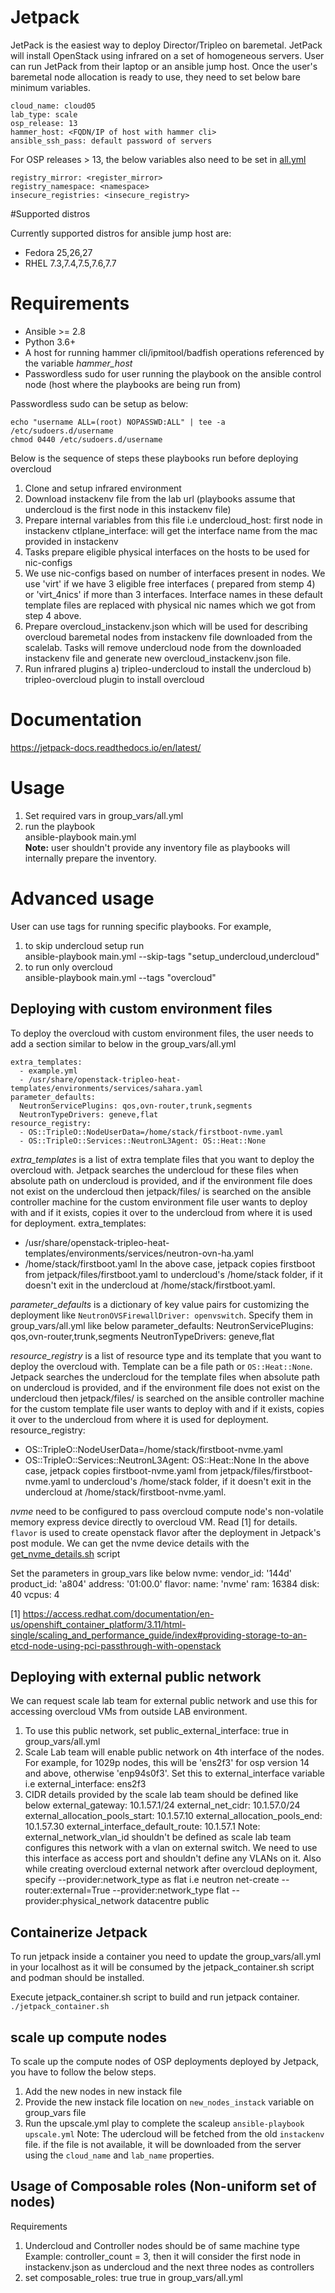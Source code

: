 # Jetpack

JetPack is the easiest way to deploy Director/Tripleo on baremetal. 
JetPack will install OpenStack using infrared on a set of homogeneous servers. User can run JetPack from their laptop or an ansible jump host.
Once the user's baremetal node allocation is ready to use, they need to set below bare minimum variables.

```
cloud_name: cloud05
lab_type: scale
osp_release: 13
hammer_host: <FQDN/IP of host with hammer cli>
ansible_ssh_pass: default password of servers

```

For OSP releases > 13, the below variables also need to be set in [all.yml](group_vars/all.yml)
```
registry_mirror: <register_mirror>
registry_namespace: <namespace>
insecure_registries: <insecure_registry>
```
#Supported distros

Currently supported distros for ansible jump host are:

* Fedora 25,26,27
* RHEL 7.3,7.4,7.5,7.6,7.7


# Requirements

* Ansible >= 2.8
* Python 3.6+ 
* A host for running hammer cli/ipmitool/badfish operations referenced by the variable *hammer_host*
* Passwordless sudo for user running the playbook on the ansible control node (host where the playbooks are being run from)

Passwordless sudo can be setup as below:

```
echo "username ALL=(root) NOPASSWD:ALL" | tee -a /etc/sudoers.d/username
chmod 0440 /etc/sudoers.d/username
```

Below is the sequence of steps these playbooks run before deploying overcloud
1) Clone and setup infrared environment
2) Download instackenv file from the lab url (playbooks assume that undercloud is the first node in this instackenv file)
3) Prepare internal variables from this file i.e
   undercloud_host: first node in instackenv
   ctlplane_interface: will get the interface name from the mac provided in instackenv
4) Tasks prepare eligible physical interfaces on the hosts to be used for nic-configs
5) We use nic-configs based on number of interfaces present in nodes.
   We use 'virt' if we have 3 eligible free interfaces ( prepared from stemp 4)
   or 'virt_4nics' if more than 3 interfaces.
   Interface names in these default template files are replaced with physical nic names which we got from step 4 above.
6) Prepare overcloud_instackenv.json which will be used for describing overcloud baremetal nodes from instackenv file downloaded  from the scalelab.
   Tasks will remove undercloud node from the downloaded instackenv file and generate new overcloud_instackenv.json file.
7) Run infrared plugins
   a) tripleo-undercloud to install the undercloud
   b) tripleo-overcloud plugin to install overcloud

# Documentation
https://jetpack-docs.readthedocs.io/en/latest/

# Usage
1) Set required vars in group_vars/all.yml
2) run the playbook  
ansible-playbook main.yml  
**Note:** user shouldn't provide any inventory file as playbooks will internally prepare the inventory.

# Advanced usage

User can use tags for running specific playbooks. For example,
1) to skip undercloud setup run  
   ansible-playbook main.yml --skip-tags "setup_undercloud,undercloud"
2) to run only overcloud  
   ansible-playbook main.yml --tags "overcloud"

## Deploying with custom environment files  

To deploy the overcloud with custom environment files, the user needs to add a section similar to below in the group_vars/all.yml
```
extra_templates:
  - example.yml
  - /usr/share/openstack-tripleo-heat-templates/environments/services/sahara.yaml
parameter_defaults:
  NeutronServicePlugins: qos,ovn-router,trunk,segments
  NeutronTypeDrivers: geneve,flat
resource_registry:
  - OS::TripleO::NodeUserData=/home/stack/firstboot-nvme.yaml
  - OS::TripleO::Services::NeutronL3Agent: OS::Heat::None
```

*extra_templates* is a list of extra template files that you want to deploy the overcloud with. Jetpack searches the undercloud for these files when absolute path on undercloud is provided, and if the environment file does not exist on the undercloud then jetpack/files/ is searched on the ansible controller machine for the custom environment file user wants to deploy with and if it exists, copies it over to the undercloud from where it is used for deployment.
extra_templates:
  - /usr/share/openstack-tripleo-heat-templates/environments/services/neutron-ovn-ha.yaml
  - /home/stack/firstboot.yaml
In the above case, jetpack copies firstboot from jetpack/files/firstboot.yaml to undercloud's /home/stack folder, if it doesn't exit in the undercloud at /home/stack/firstboot.yaml.

*parameter_defaults* is a dictionary of key value pairs for customizing the deployment like ```NeutronOVSFirewallDriver: openvswitch```.
Specify them in group_vars/all.yml like below
parameter_defaults:
  NeutronServicePlugins: qos,ovn-router,trunk,segments
  NeutronTypeDrivers: geneve,flat

*resource_registry* is a list of resource type and its template that you want to deploy the overcloud with. Template can be a file path or ```OS::Heat::None```. Jetpack searches the undercloud for the template files when absolute path on undercloud is provided, and if the environment file does not exist on the undercloud then jetpack/files/ is searched on the ansible controller machine for the custom template file user wants to deploy with and if it exists, copies it over to the undercloud from where it is used for deployment.
resource_registry:
  - OS::TripleO::NodeUserData=/home/stack/firstboot-nvme.yaml
  - OS::TripleO::Services::NeutronL3Agent: OS::Heat::None
In the above case, jetpack copies firstboot-nvme.yaml from jetpack/files/firstboot-nvme.yaml to undercloud's /home/stack folder, if it doesn't exit in the undercloud at /home/stack/firstboot-nvme.yaml.


*nvme* need to be configured to pass overcloud compute node's non-volatile memory express device directly to overcloud VM. Read [1] for details. ```flavor``` is used to create openstack flavor after the deployment in Jetpack's post module. We can get the nvme device details with the [get_nvme_details.sh](scripts/get_nvme_details.sh) script

Set the parameters in group_vars like below
nvme:
    vendor_id: '144d'
    product_id: 'a804'
    address: '01:00.0'
    flavor:
      name: 'nvme'
      ram: 16384
      disk: 40
      vcpus: 4

[1] https://access.redhat.com/documentation/en-us/openshift_container_platform/3.11/html-single/scaling_and_performance_guide/index#providing-storage-to-an-etcd-node-using-pci-passthrough-with-openstack 

## Deploying with external public network

We can request scale lab team for external public network and use this for accessing overcloud VMs from outside LAB environment.

1) To use this public network, set public_external_interface: true in group_vars/all.yml 
2) Scale Lab team will enable public network on 4th interface of the nodes. For example, for 1029p nodes, this will be 'ens2f3' for osp version 14 and above, otherwise 'enp94s0f3'. Set this to external_interface variable i.e
external_interface: ens2f3
3) CIDR details provided by the scale lab team should be defined like below
external_gateway: 10.1.57.1/24
external_net_cidr: 10.1.57.0/24
external_allocation_pools_start: 10.1.57.10
external_allocation_pools_end: 10.1.57.30
external_interface_default_route: 10.1.57.1
Note: external_network_vlan_id shouldn't be defined as scale lab team configures this network with a vlan on external switch. We need to use this interface as access port and shouldn't define any VLANs on it. Also while creating overcloud external network after overcloud deployment, specify --provider:network_type as flat i.e
neutron net-create --router:external=True --provider:network_type flat --provider:physical_network datacentre public

## Containerize Jetpack

To run jetpack inside a container you need to update the group_vars/all.yml in your localhost as it will be consumed by the jetpack_container.sh script and podman should be installed.

Execute jetpack_container.sh script to build and run jetpack container.
   `./jetpack_container.sh`

## scale up compute nodes

To scale up the compute nodes of OSP deployments deployed by Jetpack, you have to follow the below steps.

1) Add the new nodes in new instack file
2) Provide the new instack file location on `new_nodes_instack` variable on group_vars file
3) Run the upscale.yml play to complete the scaleup
     `ansible-playbook upscale.yml`
Note: The udercloud will be fetched from the old `instackenv` file. if the file is not available, it will be downloaded from the server using the `cloud_name` and `lab_name` properties.

##  Usage of Composable roles (Non-uniform set of nodes)
Requirements
1) Undercloud and Controller nodes should be of same machine type
   Example:
   controller_count = 3, then it will consider the first node in instackenv.json as  undercloud and the next three nodes as controllers
2) set composable_roles: true true in group_vars/all.yml
